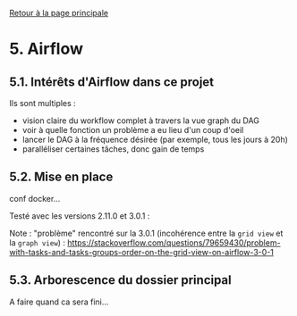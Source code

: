 [Retour à la page principale](../README.md)

# 5. Airflow

## 5.1. Intérêts d'Airflow dans ce projet

Ils sont multiples :

  - vision claire du workflow complet à travers la vue graph du DAG
  - voir à quelle fonction un problème a eu lieu d'un coup d'oeil
  - lancer le DAG à la fréquence désirée (par exemple, tous les jours à 20h)
  - paralléliser certaines tâches, donc gain de temps


## 5.2. Mise en place

conf docker...

Testé avec les versions 2.11.0 et 3.0.1 :

Note : "problème" rencontré sur la 3.0.1 (incohérence entre la `grid view` et la `graph view`) : https://stackoverflow.com/questions/79659430/problem-with-tasks-and-tasks-groups-order-on-the-grid-view-on-airflow-3-0-1




## 5.3. Arborescence du dossier principal

A faire quand ca sera fini...